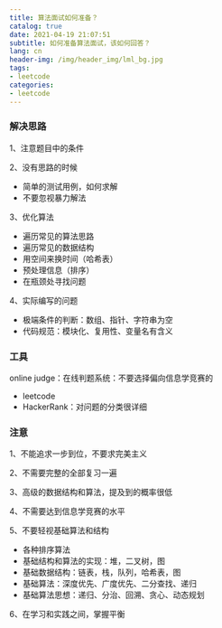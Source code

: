 ```yaml
---
title: 算法面试如何准备？
catalog: true
date: 2021-04-19 21:07:51
subtitle: 如何准备算法面试，该如何回答？
lang: cn
header-img: /img/header_img/lml_bg.jpg
tags:
- leetcode
categories:
- leetcode
---
```


### 解决思路

1、注意题目中的条件

2、没有思路的时候
- 简单的测试用例，如何求解
- 不要忽视暴力解法

3、优化算法
- 遍历常见的算法思路
- 遍历常见的数据结构
- 用空间来换时间（哈希表）
- 预处理信息（排序）
- 在瓶颈处寻找问题

4、实际编写的问题
- 极端条件的判断：数组、指针、字符串为空
- 代码规范：模块化、复用性、变量名有含义

### 工具

online judge：在线判题系统：不要选择偏向信息学竞赛的

- leetcode
- HackerRank：对问题的分类很详细

### 注意

1、不能追求一步到位，不要求完美主义

2、不需要完整的全部复习一遍

3、高级的数据结构和算法，提及到的概率很低

4、不需要达到信息学竞赛的水平

5、不要轻视基础算法和结构

- 各种排序算法
- 基础结构和算法的实现：堆，二叉树，图
- 基础数据结构：链表，栈，队列，哈希表，图
- 基础算法：深度优先、广度优先、二分查找、递归
- 基础算法思想：递归、分治、回溯、贪心、动态规划

6、在学习和实践之间，掌握平衡